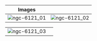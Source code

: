 | Images                           |                              |
| ----------------------------------- | ----------------------------------- |
| ![ngc-6121_01](https://github.com/universalbit-dev/gekko-m4-globular-cluster/blob/master/docs/assets/images/geko.png) | ![ngc-6121_02](https://github.com/universalbit-dev/gekko-m4-globular-cluster/blob/master/docs/assets/images/logo.png) |

|                             |                             |
| ----------------------------------- | ----------------------------------- |
| ![ngc-6121_03](https://github.com/universalbit-dev/gekko-m4-globular-cluster/blob/master/docs/assets/images/small_logo.png) |  |
